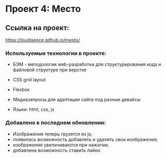 # Проект 4: Место

## Ссылка на проект:
https://loudisence.github.io/mesto/


### Используемые технологии в проекте:

* БЭМ - методология web-разработки для структурирования кода и файловой структуре при верстке

* CSS grid layout

* Flexbox

* Медиазапросы для адаптации сайта под разные девайсы

* Языки: html, css, js

### Добавлено в последнем обновлении:

* Изображения теперь грузятся из js;
* появилась возможность добавлять и удалять свои изображения;
* изображения увеличиваются при нажатии;
* добавлена возможность ставить лайки.
